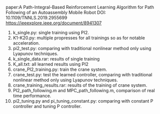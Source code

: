 
paper:A Path-Integral-Based Reinforcement Learning Algorithm for Path Following of an Autoassembly Mobile Robot
DOI: 10.1109/TNNLS.2019.2955699
https://ieeexplore.ieee.org/document/8941307
1. k_single.py: single training using PI2.
2. K1-K20.py: multiple propresses for all trainings so as for notable acceleration.
3. pi2_test.py: comparing with traditional nonlinear method only using Lyapunov techniques.
4. k_single_data.rar: results of single training
5. K_all.txt: all learned results using PI2 
6. crane_PI2_training.py: train the crane system.
7. crane_test.py: test the learned controller, comparing with traditional nonlinear method only using Lyapunov techniques.
8. crane_training_results.rar: results of the training of crane system.
9. PI2_path_following.m and MPC_path_following.m, comparison of real time performance.
10. pi2_tuning.py and pi_tuning_constant.py: comparing with constant P controller and tuning P controller.

